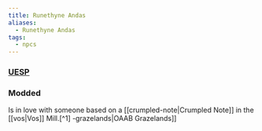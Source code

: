 ```yaml
---
title: Runethyne Andas
aliases:
  - Runethyne Andas
tags:
  - npcs
---
```

### [UESP](https://en.uesp.net/wiki/Morrowind:Vos#Runethyne_Andas)
### Modded
Is in love with someone based on a [[crumpled-note|Crumpled Note]] in the [[vos|Vos]] Mill.[^1]
-grazelands|OAAB Grazelands]]